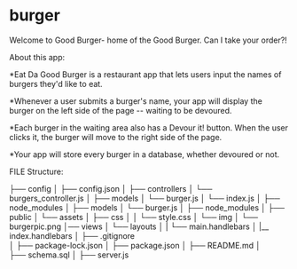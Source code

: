 # burger

Welcome to Good Burger- home of the Good Burger. Can I take your order?!

About this app:

*Eat Da Good Burger is a restaurant app that lets users input the names of burgers they'd like to eat.


*Whenever a user submits a burger's name, your app will display the burger on the left side of the page -- waiting to be devoured.


*Each burger in the waiting area also has a Devour it! button. When the user clicks it, the burger will move to the right side of the page.


*Your app will store every burger in a database, whether devoured or not.


FILE Structure:

├── config
│   ├── config.json
│ 
├── controllers
│   └── burgers_controller.js
│
├── models
│   └── burger.js
│   └── index.js
│
├── node_modules
│
├── models
│   └── burger.js
│ 
├── node_modules
│
├── public
│   └── assets
│       ├── css
│       │   └── style.css
│       └── img
│           └── burgerpic.png
│── views
│    └── layouts
│    |    └── main.handlebars
│    |__ index.handlebars
│
├── .gitignore   
│
├── package-lock.json
│
├── package.json
│
├── README.md
│   
├── schema.sql
│
├── server.js